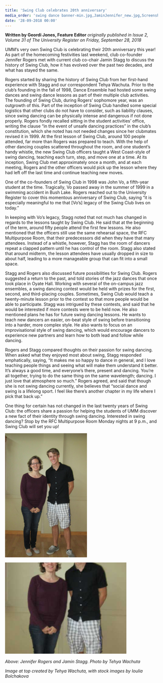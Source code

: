 ```yaml
---
title: 'Swing Club celebrates 20th anniversary'
media_order: 'swing dance banner-min.jpg,JaminJennifer_new.jpg,Screenshot (53).png'
date: '28-09-2018 00:00'
---
```


**Written by Geordi Jones, Feature Editor** _originally published in Issue 2, Volume 31 of The University Register on Friday, September 28, 2018_

UMM’s very own Swing Club is celebrating their 20th anniversary this year! As part of the homecoming festivities last weekend, club co-founder Jennifer Rogers met with current club co-chair Jamin Stagg to discuss the history of Swing Club, how it has evolved over the past two decades, and what has stayed the same. 

Rogers started by sharing the history of Swing Club from her first-hand experience with Stagg and our correspondent Tehya Wachuta. Prior to the club’s founding in the fall of 1998, Dance Ensemble had hosted some swing dances and swing dance lessons as part of their multiple club activities. The founding of Swing Club, during Rogers’ sophomore year, was an outgrowth of this. Part of the inception of Swing Club handled some special logistics that other clubs do not have to consider, such as liability clauses, since swing dancing can be physically intense and dangerous if not done properly. Rogers fondly recalled sitting in the student activities’ office, writing the clause “in the event of unsafe dancing practices” in the club’s constitution, which she noted has not needed changes since her clubmates revised it in 1999. At the first lesson of Swing Club, around 100 people attended, far more than Rogers was prepared to teach. With the help of other dancing couples scattered throughout the room, and one student’s handy whistle, the new Swing Club officers taught a West Coast-style of swing dancing, teaching each turn, step, and move one at a time. At its inception, Swing Club met approximately once a month, and at each meeting, Rogers and the other officers would pick up the lesson where they had left off the last time and continue teaching new moves. 

One of the co-founders of Swing Club in 1998 was John Vo, a fifth-year student at the time. Tragically, Vo passed away in the summer of 1999 in a swimming accident in Bush Lake. Rogers reached out to the University Register to cover this momentous anniversary of Swing Club, saying “it is especially meaningful to me that [Vo’s] legacy of the Swing Club lives on today.”

In keeping with Vo’s legacy, Stagg noted that not much has changed in regards to the lessons taught by Swing Club. He said that at the beginning of the term, around fifty people attend the first few lessons. He also mentioned that the officers still use the same rehearsal space, the RFC Multipurpose Room, that their predecessors did when they have that many attendees. Instead of a whistle, however, Stagg has the room of dancers repeat a clapped pattern until he has control of the room. Stagg also stated that around midterm, the lesson attendees have usually dropped in size to about half, leading to a more manageable group that can fit into a small space. 

Stagg and Rogers also discussed future possibilities for Swing Club. Rogers suggested a return to the past, and told stories of the jazz dances that once took place in Oyate Hall. Working with several of the on-campus jazz ensembles, a swing dancing contest would be held with prizes for the first, second, and third-placing couples. Sometimes, Swing Club would teach a twenty-minute lesson prior to the contest so that more people would be able to participate. Stagg was intrigued by these contests, and said that he would be interested if more contests were to be held now. He also mentioned plans he has for future swing dancing lessons. He wants to teach new dancers an easier, on-beat style of swing before transitioning into a harder, more complex style. He also wants to focus on an improvisational style of swing dancing, which would encourage dancers to experience new partners and learn how to both lead and follow while dancing. 

Rogers and Stagg compared thoughts on their passion for swing dancing. When asked what they enjoyed most about swing, Stagg responded emphatically, saying, “It makes me so happy to dance in general, and I love teaching people things and seeing what will make them understand it better. It’s always a good time, and everyone’s there, present and dancing. You’re all together, trying to do the same thing on the same wavelength; dancing. I just love that atmosphere so much.” Rogers agreed, and said that though she is not swing dancing currently, she believes that “social dance and swing is a lifelong sport. I feel like there’s another chapter in my life where I pick that back up.”

One thing for certain has not changed in the last twenty years of Swing Club: the officers share a passion for helping the students of UMM discover a new fact of their identity through swing dancing. Interested in swing dancing? Stop by the RFC Multipurpose Room Monday nights at 9 p.m., and Swing Club will set you up!

![](Screenshot%20%2853%29.png)

![](JaminJennifer_new.jpg)

_Above: Jennifer Rogers and Jamin Stagg. Photo by Tehya Wachuta_

_Image at top created by Tehya Wachuta, with stock images by Ioulia Bolchakova_